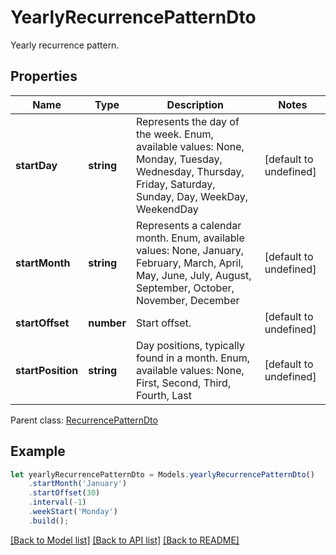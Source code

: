 # YearlyRecurrencePatternDto

Yearly recurrence pattern.             

## Properties
Name | Type | Description | Notes
---- | ---- | ----------- | -----
**startDay** | **string** | Represents the day of the week. Enum, available values: None, Monday, Tuesday, Wednesday, Thursday, Friday, Saturday, Sunday, Day, WeekDay, WeekendDay | [default to undefined]
**startMonth** | **string** | Represents a calendar month. Enum, available values: None, January, February, March, April, May, June, July, August, September, October, November, December | [default to undefined]
**startOffset** | **number** | Start offset.              | [default to undefined]
**startPosition** | **string** | Day positions, typically found in a month. Enum, available values: None, First, Second, Third, Fourth, Last | [default to undefined]

 Parent class: [RecurrencePatternDto](RecurrencePatternDto.md)


## Example
```typescript
let yearlyRecurrencePatternDto = Models.yearlyRecurrencePatternDto()
    .startMonth('January')
    .startOffset(30)
    .interval(-1)
    .weekStart('Monday')
    .build();
```


[[Back to Model list]](README.md#documentation-for-models) [[Back to API list]](README.md#documentation-for-api-endpoints) [[Back to README]](README.md)

